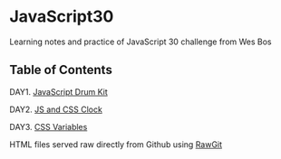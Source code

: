 # JavaScript30

Learning notes and practice of JavaScript 30 challenge from Wes Bos


## Table of Contents
DAY1. [JavaScript Drum Kit](https://github.com/iamcxy/JavaScript30/tree/master/01%20-%20JavaScript%20Drum%20Kit) 

DAY2. [JS and CSS Clock](https://github.com/iamcxy/JavaScript30/tree/master/02%20-%20JS%20and%20CSS%20Clock)

DAY3. [CSS Variables](https://github.com/iamcxy/JavaScript30/tree/master/03%20-%20CSS%20Variables)

HTML files served raw directly from Github using [RawGit](https://rawgit.com/)